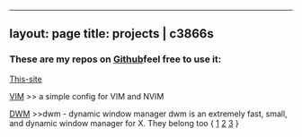  ---
 layout: page
 title: projects | c3866s
 ---
 
 ### These are my repos on [Github](https://github.com/C3866S?tab=repositories)feel free to use it:
 [This-site](https://github.com/C3866S/c3866s.github.io)

[VIM](https://github.com/C3866S/-VimConfigs) >> a simple config for VIM and     NVIM

[DWM](https://github.com/C3866S/dwmcsgentoo) >>dwm - dynamic window manager
dwm is an extremely fast, small, and dynamic window manager for X.
They belong too {
[1](https://github.com/C3866S/dmenu)
[2](https://github.com/C3866S/slstatus) 
[3](https://github.com/C3866S/stgent)
}
